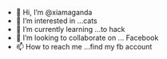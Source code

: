 - 👋 Hi, I’m @xiamaganda
- 👀 I’m interested in ...cats
- 🌱 I’m currently learning ...to hack
- 💞️ I’m looking to collaborate on ... Facebook
- 📫 How to reach me ...find my fb account

<!---
xiamaganda/xiamaganda is a ✨ special ✨ repository because its `README.md` (this file) appears on your GitHub profile.
You can click the Preview link to take a look at your changes.
--->
